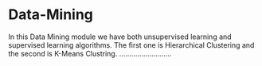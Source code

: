 # Data-Mining
In this Data Mining module we have both unsupervised learning and supervised learning algorithms. The first one is Hierarchical Clustering and the second is K-Means Clustring.  ..........................
